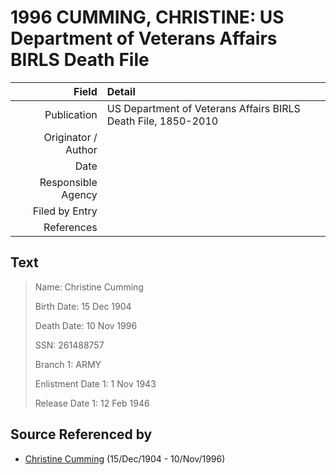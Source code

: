 ﻿---
layout: page
permalink: /sources/s15040120
---

# 1996 CUMMING, CHRISTINE: US Department of Veterans Affairs BIRLS Death File

Field | Detail
---:|:---
Publication | US Department of Veterans Affairs BIRLS Death File, 1850-2010
Originator / Author | 
Date | 
Responsible Agency | 
Filed by Entry | 
References | 

## Text

> Name: Christine Cumming
>
> Birth Date: 15 Dec 1904
>
> Death Date: 10 Nov 1996
>
> SSN: 261488757
>
> Branch 1: ARMY
>
> Enlistment Date 1: 1 Nov 1943
>
> Release Date 1: 12 Feb 1946
>

## Source Referenced by

* [Christine Cumming](../people/@i24328630@-christine-cumming-b1904-12-15-d1996-11-10.md) (15/Dec/1904 - 10/Nov/1996)
